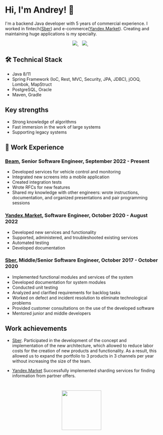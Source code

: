 # Hi, I'm Andrey! 👋
I'm a backend Java developer with 5 years of commercial experience. I worked in fintech([Sber](https://en.wikipedia.org/wiki/Sberbank)) and e-commerce([Yandex.Market](https://en.wikipedia.org/wiki/Yandex.Market)). Сreating and maintaining huge applications is my specialty.

<p align='center'>
   <a href="https://t.me/Marbok" target="_blank">
    <img src="https://img.shields.io/badge/Telegram-2CA5E0?style=for-the-badge&logo=telegram&logoColor=white" />        
  </a>&nbsp;&nbsp;
  <a href="www.linkedin.com/in/dmitriev-andrey-dev" target="_blank">
    <img src="https://img.shields.io/badge/linkedin-%230077B5.svg?&style=for-the-badge&logo=linkedin&logoColor=white" />
  </a>&nbsp;&nbsp;
</p>

## 🛠 Technical Stack
* Java 8/11
* Spring Framework (IoC, Rest, MVC, Security, JPA, JDBC), jOOQ, Lombok, MapStruct
* PostgreSQL, Oracle
* Maven, Gradle 

## Key strengths
* Strong knowledge of algorithms
* Fast immersion in the work of large systems
* Supporting legacy systems

## :office: Work Experience
### [Beam](https://www.ridebeam.com), Senior Software Engineer, September 2022 - Present
* Developed services for vehicle control and monitoring
* Integrated new screens into a mobile application
* Created integration tests
* Wrote RFCs for new features
* Shared my knowledge with other engineers: wrote instructions, documentation, and organized presentations and pair programming sessions

### [Yandex.Market](https://en.wikipedia.org/wiki/Yandex.Market), Software Engineer, October 2020 - August 2022
* Developed new services and functionality
* Supported, administered, and troubleshooted existing services
* Automated testing
* Developed documentation

### [Sber](https://en.wikipedia.org/wiki/Sberbank), Middle/Senior Software Engineer, October 2017 - October 2020
* Implemented functional modules and services of the system
* Developed documentation for system modules
* Conducted unit testing
* Analyzed and clarified requirements for backlog tasks
* Worked on defect and incident resolution to eliminate technological problems
* Provided customer consultations on the use of the developed software
* Mentored junior and middle developers

## Work achievements

* [Sber](https://en.wikipedia.org/wiki/Sberbank). Participated in the development of the concept and implementation of the new architecture, which allowed to reduce labor costs for the creation of new products and functionality. As a result, this allowed us to expand the portfolio to 3 products in 3 channels per year without increasing the size of the team.

* [Yandex.Market](https://en.wikipedia.org/wiki/Yandex.Market) Successfully implemented sharding services for finding information from partner offers.

<div align="center" style="margin: 40px 0">
   <a href="https://github.com/dmitriev-andrey/github-profile-views-counter">
       <img width="130px" src="https://komarev.com/ghpvc/?username=dmitriev-andrey&color=DE002D">
   </a>
</div>
